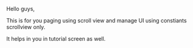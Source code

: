 Hello guys,

This is for you paging using scroll view and manage UI using constiants scrollview only.

It helps in you in tutorial screen as well.
